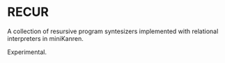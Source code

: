 RECUR
=====

A collection of resursive program syntesizers implemented with relational interpreters in miniKanren.

Experimental.
